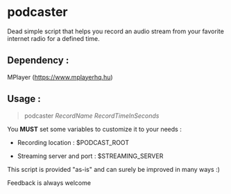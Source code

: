 # podcaster
Dead simple script that helps you record an audio stream from your favorite internet radio for a defined time.

Dependency :
------------

MPlayer (https://www.mplayerhq.hu)

Usage :
-------

> podcaster _RecordName_ _RecordTimeInSeconds_

You **MUST** set some variables to customize it to your needs : 

- Recording location : $PODCAST_ROOT  
  
- Streaming server and port : $STREAMING_SERVER

This script is provided "as-is" and can surely be improved in many ways :)

Feedback is always welcome
